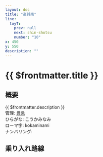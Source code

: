 ```yaml
---
layout: doc
title: "高賀南"
line:
  toyT:
    prev: null
    next: shin-shotsu
    number: "10"
x: 450
y: 550
description: ""
---
```


# {{ $frontmatter.title }} <ViewinMap />
<!-- ![高賀駅を正面から見ている](/img/tour/koka.webp) -->

## 概要
{{ $frontmatter.description }}  
管理: [豊急](/company/kinketsuHG/toyokyu/index.md)  
ひらがな: こうかみなみ  
ローマ字: kokaminami  
ナンバリング: <Numberling />

## 乗り入れ路線
<LineInfo />